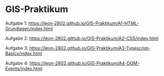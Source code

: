 # GIS-Praktikum

Aufgabe 1: https://leon-2802.github.io/GIS-Praktikum/A1-HTML-Grundlagen/index.html

Aufgabe 2: https://leon-2802.github.io/GIS-Praktikum/A2-CSS/index.html

Aufgabe 3: https://leon-2802.github.io/GIS-Praktikum/A3-Typescript-Basics/index.html

Aufgabe 4: https://leon-2802.github.io/GIS-Praktikum/A4-DOM-Events/index.html
